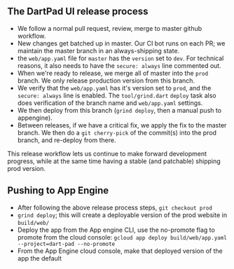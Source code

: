 ## The DartPad UI release process

- We follow a normal pull request, review, merge to master github workflow.
- New changes get batched up in master. Our CI bot runs on each PR; we maintain the master branch in an always-shipping state.
- the `web/app.yaml` file for `master` has the `version` set to `dev`. For technical reasons, it also needs to have the `secure: always` line commented out.
- When we're ready to release, we merge all of master into the `prod` branch. We only release production version from this branch.
- We verify that the `web/app.yaml` has it's version set to `prod`, and the `secure: always` line is enabled. The `tool/grind.dart` `deploy` task also does verification of the branch name and `web/app.yaml` settings.
- We then deploy from this branch (`grind deploy`, then a manual push to appengine).
- Between releases, if we have a critical fix, we apply the fix to the master branch. We then do a `git cherry-pick` of the commit(s) into the prod branch, and re-deploy from there.

This release workflow lets us continue to make forward development progress, while at the same time having a stable (and patchable) shipping prod version.

## Pushing to App Engine

- After following the above release process steps, `git checkout prod`
- `grind deploy`; this will create a deployable version of the prod website in `build/web/`
- Deploy the app from the App engine CLI, use the no-promote flag to promote from the cloud console: `gcloud app deploy build/web/app.yaml --project=dart-pad --no-promote`
- From the App Engine cloud console, make that deployed version of the app the default
